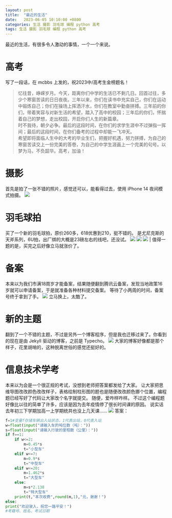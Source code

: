 ```yaml
---
layout: post
title:  "最近的生活"
date:   2023-06-05 10:10:00 +0800
categories: 生活 摄影 羽毛球 编程 python 高考
tags: 生活 摄影 羽毛球 编程 python 高考
---
```

最近的生活，有很多令人激动的事情，一个一个来说。





# 高考
写了一段话，在 mcbbs 上发的，祝2023中/高考生金榜题名！
> 忆往昔，峥嵘岁月。今天，距离你们中学的生活已不剩几日。回首过往，多少个寒窗苦读的日日夜夜。三年以来，你们在读书中充实自己，你们在运动中锻炼自己；你们在操场上挥洒汗水，你们在教室中勤奋拼搏。三年前的你们，带着笑容与对新生活的希望，踏入了高中的校园；三年后的你们，怀揣着自己的梦想，走出校园，开启你们人生的新篇章。<br>时不我待，朝夕必争。最后的这段时间，在你们的求学生涯中不过弹指一挥间；最后的这段时间，在你们备考的过程中却能一飞冲天。<br>希望即将面临人生中的大考的毕业生们，把握好机遇，努力拼搏，为自己的寒窗苦读交上一份完美的答卷，为自己的中学生涯画上一个完美的句号。以梦为马，不负韶华。高考，加油！

# 摄影
首先是拍了一张不错的照片，感觉还可以，能看得过去，使用 iPhone 14 夜间模式拍摄。
![](https://mcstarrysky.oss-cn-beijing.aliyuncs.com/blog/2023-06-05-my-life/1.png)

# 羽毛球拍
买了一个新的羽毛球拍，原价260多，618优惠到210，挺不错的。
是尤尼克斯的天斧系列，6U拍，出厂绑的大概是23磅左右的线吧，还没试。
![](https://mcstarrysky.oss-cn-beijing.aliyuncs.com/blog/2023-06-05-my-life/2.jpeg)
![](https://mcstarrysky.oss-cn-beijing.aliyuncs.com/blog/2023-06-05-my-life/3.jpeg)
![](https://mcstarrysky.oss-cn-beijing.aliyuncs.com/blog/2023-06-05-my-life/4.jpeg)
| 值得一题的是，买完之后好像立马就涨价了。

# 备案
本来以为我们市满18周岁才能备案，结果随便翻到腾讯云备案，发现当地政策16岁就可以申请备案，于是就准备各种材料提交备案。
等待了小两周的时间，备案号终于拿到了手。
![](https://mcstarrysky.oss-cn-beijing.aliyuncs.com/blog/2023-06-05-my-life/7.png)
立马换上，太酷了。

# 新的主题
翻到了一个不错的主题，不过是另外一个博客程序，但是我也迁移过来了。你看到的现在是由 Jekyll 驱动的博客，之前是 Typecho。
![](https://mcstarrysky.oss-cn-beijing.aliyuncs.com/blog/2023-06-05-my-life/5.png)
大家的博客好像都是那个样子，花里胡哨的，这种脱离世俗的感觉还挺好的。

# 信息技术学考
本来以为会是一个很正规的考试，没想到老师把答案都发给了大家。
让大家把思维导图改改颜色改改样子，表格绘制柱形图的题也是随便改改颜色挪个位置，编程题已经写好了代码让大家改个名字就提交。
随便，爱咋样咋样。
不过这个编程题好像比以往的简单了许多，应该是因为去年疫情停了很长时间课的原因。
说实话去年初三下学期加高一上学期统共也没上几天课……
![](https://mcstarrysky.oss-cn-beijing.aliyuncs.com/blog/2023-06-05-my-life/6.png)
答案：
```python
f=1#变量f存储车辆出入站状态，1代表出站，0代表入站
w=float(input("请输入车的吨位数（吨）："))
s=float(input("请输入行驶的里程数（公里）："))
if f==1:
    if w<=2:
        m=0.45*s
        t="小型车"
    elif w<=7:
        m=0.9*s
        t="中型车"
    elif w<=20:
        m=1.462*s
        t="大型车"
    else:
        m=s*2.138
        t="特大型车"
    print(t,"本次收费",round(m,1),"元，谢谢！")
else:
print("欢迎驶入，祝您一路平安！")
#考籍号、姓名、考试日期
```